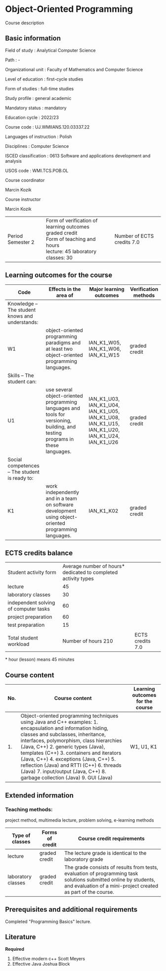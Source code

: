 # Object-Oriented Programming

Course description

## Basic information

Field of study
:   Analytical Computer Science

Path
:   -

Organizational unit
:   Faculty of Mathematics and Computer Science

Level of education
:   first-cycle studies

Form of studies
:   full-time studies

Study profile
:   general academic

Mandatory status
:   mandatory

Education cycle
:   2022/23

Course code
:   UJ.WMIIANS.120.03337.22

Languages of instruction
:   Polish

Disciplines
:   Computer Science

ISCED classification
:   0613 Software and applications development and analysis

USOS code
:   WMI.TCS.POB.OL

Course coordinator

Marcin Kozik

Course instructor

Marcin Kozik

|  |  |  |
| --- | --- | --- |
| Period  Semester 2 | Form of verification of learning outcomes <br/> graded credit <br/> Form of teaching and hours  <br/> lecture: 45   laboratory classes: 30 | Number of ECTS credits  7.0 |

## Learning outcomes for the course

| Code | Effects in the area of | Major learning outcomes | Verification methods |
| --- | --- | --- | --- |
| Knowledge – The student knows and understands: | | | |
| W1 | object-oriented programming paradigms and at least two object-oriented programming languages. | IAN\_K1\_W05,   IAN\_K1\_W06,   IAN\_K1\_W15 | graded credit |
| Skills – The student can: | | | |
| U1 | use several object-oriented programming languages and tools for versioning, building, and testing programs in these languages. | IAN\_K1\_U03,   IAN\_K1\_U04,   IAN\_K1\_U05,   IAN\_K1\_U08,   IAN\_K1\_U15,   IAN\_K1\_U20,   IAN\_K1\_U24,   IAN\_K1\_U26 | graded credit |
| Social competences – The student is ready to: | | | |
| K1 | work independently and in a team on software development using object-oriented programming languages. | IAN\_K1\_K02 | graded credit |

## ECTS credits balance

|  |  |  |
| --- | --- | --- |
| Student activity form | Average number of hours* dedicated to completed activity types | |
| lecture | 45 | |
| laboratory classes | 30 | |
| independent solving of computer tasks | 60 | |
| project preparation | 60 | |
| test preparation | 15 | |
|  | | |
| Total student workload | Number of hours  210 | ECTS credits  7.0 |

\* hour (lesson) means 45 minutes

## Course content

| No. | Course content | Learning outcomes for the course |
| --- | --- | --- |
| 1. | Object-oriented programming techniques using Java and C++ examples:    1. encapsulation and information hiding, classes and subclasses, inheritance, interfaces, polymorphism, class hierarchies (Java, C++)  2. generic types (Java), templates (C++)  3. containers and iterators (Java, C++)  4. exceptions (Java, C++)  5. reflection (Java) and RTTI (C++)  6. threads (Java)  7. input/output (Java, C++)  8. garbage collection (Java)  9. GUI (Java) | W1,   U1,   K1 |

## Extended information

### Teaching methods:

project method, multimedia lecture, problem solving, e-learning methods

| Type of classes | Forms of credit | Course credit requirements |
| --- | --- | --- |
| lecture | graded credit | The lecture grade is identical to the laboratory grade |
| laboratory classes | graded credit | The grade consists of results from tests, evaluation of programming task solutions submitted online by students, and evaluation of a mini-project created as part of the course. |

## Prerequisites and additional requirements

Completed "Programming Basics" lecture.

## Literature

**Required**

1. Effective modern c++ Scott Meyers
2. Effective Java Joshua Block